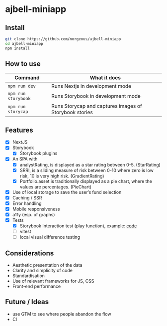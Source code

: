 # ajbell-miniapp

## Install

```sh
git clone https://github.com/norgeous/ajbell-miniapp
cd ajbell-miniapp
npm install
```

## How to use

| Command             | What it does                                           |
| ------------------- | ------------------------------------------------------ |
| `npm run dev`       | Runs Nextjs in development mode                        |
| `npm run storybook` | Runs Storybook in development mode                     |
| `npm run storycap`  | Runs Storycap and captures images of Storybook stories |

## Features

- [x] NextJS
- [x] Storybook
  - [x] Storybook plugins
- [x] An SPA with
  - [x] analystRating, is displayed as a star rating between 0-5. (StarRating)
  - [x] SRRI, is a sliding measure of risk between 0-10 where zero is low risk, 10 is very high risk. (GradientRating)
  - [x] Portfolio.asset is traditionally displayed as a pie chart, where the values are percentages. (PieChart)
- [x] Use of local storage to save the user’s fund selection
- [x] Caching / SSR
- [x] Error handling
- [x] Mobile responsiveness
- [x] a11y (esp. of graphs)
- [x] Tests
  - [x] Storybook Interaction test (play function), example: [code](https://github.com/norgeous/ajbell-miniapp/blob/main/components/StrategySelector/index.stories.ts#L18)
  - [ ] vitest
  - [ ] local visual difference testing

## Considerations

- Aesthetic presentation of the data
- Clarity and simplicity of code
- Standardisation
- Use of relevant frameworks for JS, CSS
- Front-end performance

## Future / Ideas

- use GTM to see where people abandon the flow
- CI
